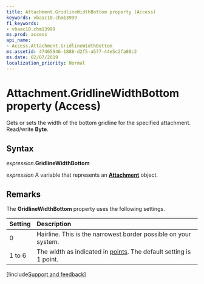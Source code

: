 ```yaml
---
title: Attachment.GridlineWidthBottom property (Access)
keywords: vbaac10.chm13999
f1_keywords:
- vbaac10.chm13999
ms.prod: access
api_name:
- Access.Attachment.GridlineWidthBottom
ms.assetid: 47465946-1888-d2f5-a577-44e5c2fa80c2
ms.date: 02/07/2019
localization_priority: Normal
---
```



# Attachment.GridlineWidthBottom property (Access)

Gets or sets the width of the bottom gridline for the specified attachment. Read/write **Byte**.


## Syntax

_expression_.**GridlineWidthBottom**

_expression_ A variable that represents an **[Attachment](Access.Attachment.md)** object.


## Remarks

The **GridlineWidthBottom** property uses the following settings.

|Setting|Description|
|:-----|:-----|
|0| Hairline. This is the narrowest border possible on your system.|
|1 to 6|The width as indicated in [points](../language/glossary/vbe-glossary.md#point). The default setting is 1 point.|



[!include[Support and feedback](~/includes/feedback-boilerplate.md)]